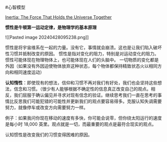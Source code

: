 
#心智模型 

[Inertia: The Force That Holds the Universe Together](https://fs.blog/inertia/)

**惯性是牛顿第一运动定律，是物理学的基本原理**

![[Pasted image 20240428095238.png]]

惯性是将宇宙维系在一起的力量。没有它，事情就会崩溃。这也是让我们陷入破坏性习惯并抵制改变的原因。
惯性是指对变化的阻力，特别是对运动变化的阻力。惯性可能体现在物理物体上，也可能体现在人们的头脑中。
一切物质的变化都是外因（如果没有外因迫使物体放弃这种状态，每个物体都保持精致状态火以相同方向和相同速度运动）

**认知惰性**：即使现有的想法，信仰和习惯不再对我们有好处，我们也会坚持这些想法，信念和习惯。（很少有人能够根据不确定性的信息真正改变自己的观点。相反，我们屈服于确认偏见并寻求对现有信念的验证。继续思考我们一直在思考的事情比反思我们可能犯错的可能性并更新我们的观点要容易得多。克服认知失调需要努力，就像停车或改变方向需要努力一样。



例子：如果我问你现在移动的速度有多快，你可能会说零，但你绕太阳运行的速度是每小时 18,000 英里。观点就是一切，而最重要的观点是最符合现实的观点。




认知惯性是改变我们的习惯变得困难的原因。





